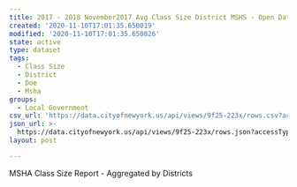 ```yaml
---
title: 2017 - 2018 November2017 Avg Class Size District MSHS - Open Data Portal
created: '2020-11-10T17:01:35.650019'
modified: '2020-11-10T17:01:35.650026'
state: active
type: dataset
tags:
  - Class Size
  - District
  - Doe
  - Msha
groups:
  - Local Government
csv_url: 'https://data.cityofnewyork.us/api/views/9f25-223x/rows.csv?accessType=DOWNLOAD'
json_url: >-
  https://data.cityofnewyork.us/api/views/9f25-223x/rows.json?accessType=DOWNLOAD
layout: post

---
```

MSHA Class Size Report - Aggregated by Districts
